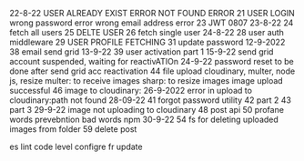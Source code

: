 22-8-22
USER ALREADY EXIST ERROR
NOT FOUND ERROR
21 USER LOGIN
wrong password error
wrong email address error
23 JWT 0807
23-8-22
24 fetch all users
25 DELTE USER
26 fetch single user
24-8-22
28 user auth middleware
29 USER PROFILE FETCHING
31 update password
12-9-2022
38 email send grid
13-9-22
39 user activation part 1
15-9-22
send grid account suspended, waiting for reactivATIOn
24-9-22
password reset to be done after send grid acc reactivation
44 file upload cloudinary, multer, node js, resize
multer: to receive images
sharp: to resize images
image upload successful
46 image to cloudinary: 
26-9-2022
error in upload to cloudinary:path not found
28-09-22
41 forgot password utility
42 part 2
43 part 3
29-9-22
image not uploading to cloudinary
48 post api
50 profane words prevebntion
bad words npm
30-9-22
54 fs for deleting uploaded images from folder
59 delete post










es lint code level configre
fr update





